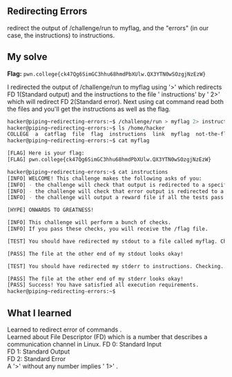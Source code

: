 ## Redirecting Errors
redirect the output of /challenge/run to myflag, and the "errors" (in our case, the instructions) to instructions.

## My solve
**Flag:** `pwn.college{ck47Qg6SimGC3hhu68hmdPbXUlw.QX3YTN0wSOzgjNzEzW}`

I redirected the output of /challenge/run to myflag using '>' which redirects FD 1(Standard output) and the instructions to the file ' instructions' by ' 2>' which 
will redirect FD 2(Standard error).  Next using cat command read both the files and you'll get the instructions as well as the flag.
```bash
hacker@piping~redirecting-errors:~$ /challenge/run > myflag 2> instructions
hacker@piping~redirecting-errors:~$ ls /home/hacker
COLLEGE  a  catflag  file  flag  instructions  link  myflag  not-the-flag  not_the_flag  our  pwn  the-flag
hacker@piping~redirecting-errors:~$ cat myflag

[FLAG] Here is your flag:
[FLAG] pwn.college{ck47Qg6SimGC3hhu68hmdPbXUlw.QX3YTN0wSOzgjNzEzW}

hacker@piping~redirecting-errors:~$ cat instructions
[INFO] WELCOME! This challenge makes the following asks of you:
[INFO] - the challenge will check that output is redirected to a specific file path : myflag
[INFO] - the challenge will check that error output is redirected to a specific file path : instructions
[INFO] - the challenge will output a reward file if all the tests pass : /flag

[HYPE] ONWARDS TO GREATNESS!

[INFO] This challenge will perform a bunch of checks.
[INFO] If you pass these checks, you will receive the /flag file.

[TEST] You should have redirected my stdout to a file called myflag. Checking...

[PASS] The file at the other end of my stdout looks okay!

[TEST] You should have redirected my stderr to instructions. Checking...

[PASS] The file at the other end of my stderr looks okay!
[PASS] Success! You have satisfied all execution requirements.
hacker@piping~redirecting-errors:~$ 
```

## What I learned 
Learned to redirect error of commands .<br>
Learned about  File Descriptor (FD) which is a number that describes a communication channel in Linux.
FD 0: Standard Input<br>
FD 1: Standard Output<br>
FD 2: Standard Error<br>
A '>' without any number implies ' 1>' . <br>

                                        
